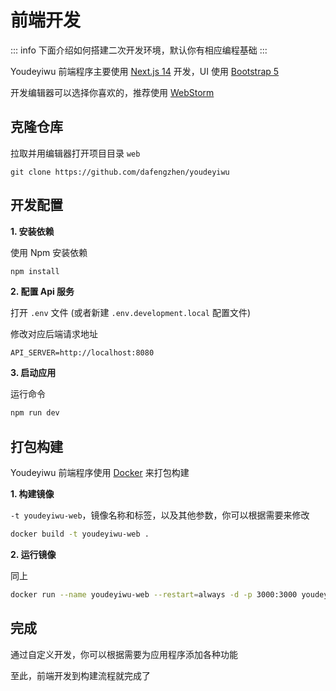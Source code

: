 # 前端开发

::: info
下面介绍如何搭建二次开发环境，默认你有相应编程基础
:::

Youdeyiwu 前端程序主要使用 [Next.js 14](https://nextjs.org) 开发，UI 使用 [Bootstrap 5](https://getbootstrap.com)

开发编辑器可以选择你喜欢的，推荐使用 [WebStorm](https://www.jetbrains.com/webstorm)

## 克隆仓库

拉取并用编辑器打开项目目录 ```web```

```git
git clone https://github.com/dafengzhen/youdeyiwu
```

## 开发配置

**1. 安装依赖**

使用 Npm 安装依赖

```sh
npm install
```

**2. 配置 Api 服务**

打开 ```.env``` 文件 (或者新建 ```.env.development.local``` 配置文件)

修改对应后端请求地址

```env
API_SERVER=http://localhost:8080
```

**3. 启动应用**

运行命令

```sh
npm run dev
```

## 打包构建

Youdeyiwu 前端程序使用 [Docker](https://www.docker.com) 来打包构建

**1. 构建镜像**

```-t youdeyiwu-web```，镜像名称和标签，以及其他参数，你可以根据需要来修改

```sh
docker build -t youdeyiwu-web .
```

**2. 运行镜像**

同上

```sh
docker run --name youdeyiwu-web --restart=always -d -p 3000:3000 youdeyiwu-web
```

## 完成

通过自定义开发，你可以根据需要为应用程序添加各种功能

至此，前端开发到构建流程就完成了
